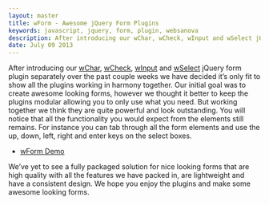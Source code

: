 ```yaml
---
layout: master
title: wForm - Awesome jQuery Form Plugins
keywords: javascript, jquery, form, plugin, websanova
description: After introducing our wChar, wCheck, wInput and wSelect jQuery form plugin separately over the past couple weeks we have decided it’s only fit to show all the plugins working in harmony together.
date: July 09 2013
---
```


After introducing our [wChar](http://wchar.websanova.com), [wCheck](http://wcheck.websanova.com), [wInput](http://winput.websanova.com) and [wSelect](http://wselect.websanova.com) jQuery form plugin separately over the past couple weeks we have decided it’s only fit to show all the plugins working in harmony together. Our initial goal was to create awesome looking forms, however we thought it better to keep the plugins modular allowing you to only use what you need. But working together we think they are quite powerful and look outstanding. You will notice that all the functionality you would expect from the elements still remains. For instance you can tab through all the form elements and use the up, down, left, right and enter keys on the select boxes.

* [wForm Demo](http://wform.websanova.com)

We’ve yet to see a fully packaged solution for nice looking forms that are high quality with all the features we have packed in, are lightweight and have a consistent design. We hope you enjoy the plugins and make some awesome looking forms.